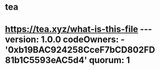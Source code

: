 # tea
# https://tea.xyz/what-is-this-file --- version: 1.0.0 codeOwners:   - '0xb19BAC924258CceF7bCD802FD81b1C5593eAC5d4' quorum: 1
